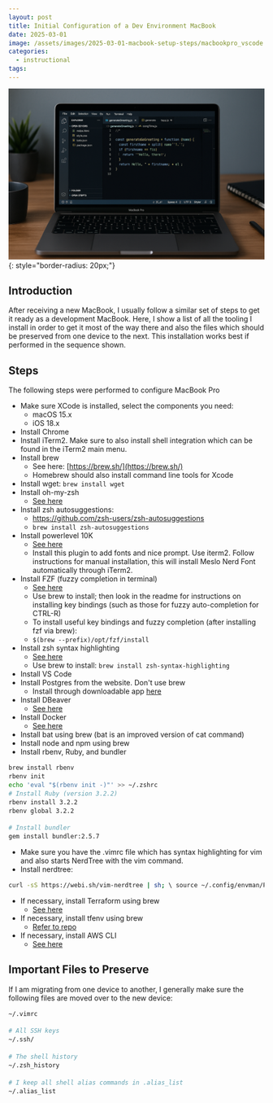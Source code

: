 ```yaml
---
layout: post
title: Initial Configuration of a Dev Environment MacBook
date: 2025-03-01
image: /assets/images/2025-03-01-macbook-setup-steps/macbookpro_vscode.png
categories:
  - instructional
tags:
---
```


![](/assets/images/2025-03-01-macbook-setup-steps/macbookpro_vscode.png){: style="border-radius: 20px;"}

## Introduction

After receiving a new MacBook, I usually follow a similar set of steps to get it ready as a development MacBook. Here, I show a list of all the tooling I install in order to get it most of the way there and also the files which should be preserved from one device to the next. This installation works best if performed in the sequence shown.

## Steps

The following steps were performed to configure MacBook Pro

* Make sure XCode is installed, select the components you need:
	* macOS 15.x
	* iOS 18.x
* Install Chrome
* Install iTerm2. Make sure to also install shell integration which can be found in the iTerm2 main menu.
* Install brew
	* See here: [https://brew.sh/](https://brew.sh/)
	* Homebrew should also install command line tools for Xcode
* Install wget: `brew install wget`
* Install oh-my-zsh
	* [See here](https://github.com/ohmyzsh/ohmyzsh)
* Install zsh autosuggestions:
	* https://github.com/zsh-users/zsh-autosuggestions
	* `brew install zsh-autosuggestions`
* Install powerlevel 10K
	* [See here](https://github.com/romkatv/powerlevel10k)
	* Install this plugin to add fonts and nice prompt. Use iterm2. Follow instructions for manual installation, this will install Meslo Nerd Font automatically through iTerm2.
* Install FZF (fuzzy completion in terminal)
	* [See here](https://github.com/junegunn/fzf)
	* Use brew to install; then look in the readme for instructions on installing key bindings (such as those for fuzzy auto-completion for CTRL-R)
	* To install useful key bindings and fuzzy completion (after installing fzf via brew):
	* `$(brew --prefix)/opt/fzf/install`
* Install zsh syntax highlighting
	* [See here](https://github.com/zsh-users/zsh-syntax-highlighting)
	* Use brew to install: `brew install zsh-syntax-highlighting`
* Install VS Code
* Install Postgres from the website. Don't use brew
	* Install through downloadable app [here](https://postgresapp.com/downloads.html)
* Install DBeaver
	* [See here](https://dbeaver.io/download/)
* Install Docker
	* [See here](https://docs.docker.com/desktop/setup/install/mac-install/)
* Install bat using brew (bat is an improved version of cat command)
* Install node and npm using brew
* Install rbenv, Ruby, and bundler

```bash
brew install rbenv
rbenv init
echo 'eval "$(rbenv init -)"' >> ~/.zshrc
# Install Ruby (version 3.2.2)
rbenv install 3.2.2 
rbenv global 3.2.2

# Install bundler
gem install bundler:2.5.7
```

* Make sure you have the .vimrc file which has syntax highlighting for vim and also starts NerdTree with the vim command.
* Install nerdtree:

```bash
curl -sS https://webi.sh/vim-nerdtree | sh; \ source ~/.config/envman/PATH.env
```

* If necessary, install Terraform using brew
	* [See here](https://developer.hashicorp.com/terraform/install)
* If necessary, install tfenv using brew
	* [Refer to repo](https://github.com/tfutils/tfenv)
* If necessary, install AWS CLI
	* [See here](https://docs.aws.amazon.com/cli/latest/userguide/getting-started-install.html)

## Important Files to Preserve

If I am migrating from one device to another, I generally make sure the following files are moved over to the new device:

```bash
~/.vimrc

# All SSH keys
~/.ssh/

# The shell history
~/.zsh_history

# I keep all shell alias commands in .alias_list
~/.alias_list
```